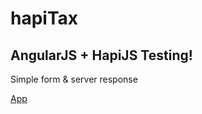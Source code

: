 hapiTax
=======


AngularJS + HapiJS Testing!
--------------------------


Simple form & server response


[App](http://http://hapitax.herokuapp.com/)
